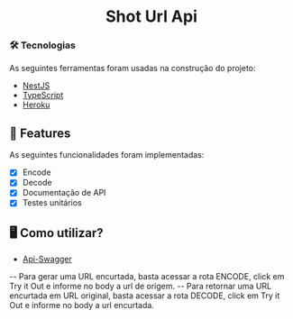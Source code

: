 <h1 align="center">Shot Url Api</h1>

### 🛠 Tecnologias

As seguintes ferramentas foram usadas na construção do projeto:  

- [NestJS](https://nestjs.com/)
- [TypeScript](https://www.typescriptlang.org/) 
- [Heroku](https://www.heroku.com/)

## 👀 Features

As seguintes funcionalidades foram implementadas:

- [x] Encode 
- [x] Decode
- [x] Documentação de API
- [x] Testes unitários

## 🖥 Como utilizar?

- [Api-Swagger](https://theshort-url.herokuapp.com/swagger/)

 -- Para gerar uma URL encurtada, basta acessar a rota ENCODE, click em Try it Out e informe no body a url de origem.
 -- Para retornar uma URL encurtada em URL original, basta acessar a rota DECODE, click em Try it Out e informe no body a url encurtada.
